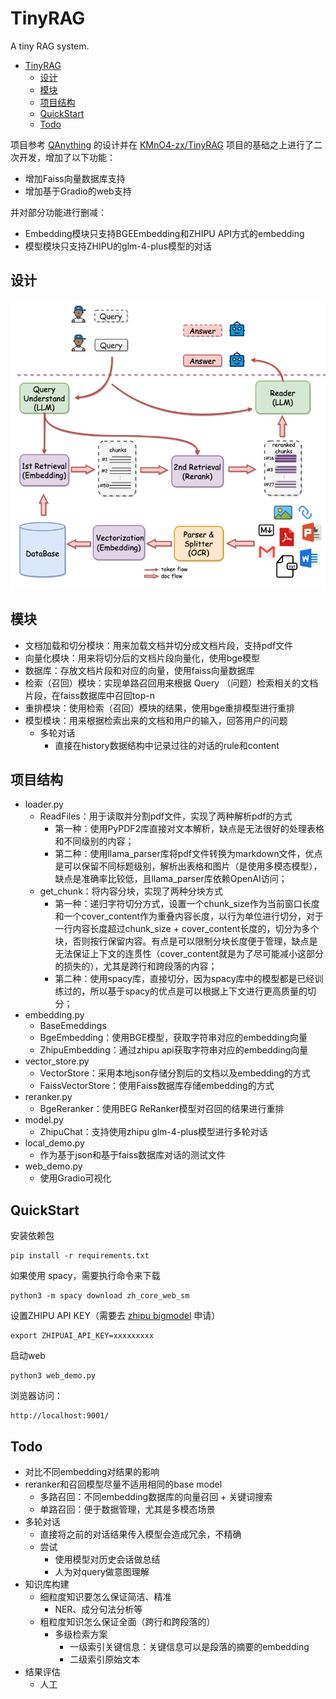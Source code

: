 # TinyRAG

A tiny RAG system.

- [TinyRAG](#tinyrag)
  - [设计](#设计)
  - [模块](#模块)
  - [项目结构](#项目结构)
  - [QuickStart](#quickstart)
  - [Todo](#todo)


项目参考 [QAnything](https://github.com/netease-youdao/qanything) 的设计并在 [KMnO4-zx/TinyRAG](https://github.com/KMnO4-zx/TinyRAG) 项目的基础之上进行了二次开发，增加了以下功能：

- 增加Faiss向量数据库支持
- 增加基于Gradio的web支持

并对部分功能进行删减：

- Embedding模块只支持BGEEmbedding和ZHIPU API方式的embedding
- 模型模块只支持ZHIPU的glm-4-plus模型的对话

## 设计

![architecture](./images/architecture.png)

## 模块

- 文档加载和切分模块：用来加载文档并切分成文档片段，支持pdf文件
- 向量化模块：用来将切分后的文档片段向量化，使用bge模型
- 数据库：存放文档片段和对应的向量，使用faiss向量数据库
- 检索（召回）模块：实现单路召回用来根据 Query （问题）检索相关的文档片段，在faiss数据库中召回top-n
- 重排模块：使用检索（召回）模块的结果，使用bge重排模型进行重排
- 模型模块：用来根据检索出来的文档和用户的输入，回答用户的问题
  - 多轮对话
    - 直接在history数据结构中记录过往的对话的rule和content

## 项目结构

- loader.py
  - ReadFiles：用于读取并分割pdf文件，实现了两种解析pdf的方式
    - 第一种：使用PyPDF2库直接对文本解析，缺点是无法很好的处理表格和不同级别的内容；
    - 第二种：使用llama_parser库将pdf文件转换为markdown文件，优点是可以保留不同标题级别，解析出表格和图片（是使用多模态模型），缺点是准确率比较低，且llama_parser库依赖OpenAI访问；
  - get_chunk：将内容分块，实现了两种分块方式
    - 第一种：递归字符切分方式，设置一个chunk_size作为当前窗口长度和一个cover_content作为重叠内容长度，以行为单位进行切分，对于一行内容长度超过chunk_size + cover_content长度的，切分为多个块，否则按行保留内容。有点是可以限制分块长度便于管理，缺点是无法保证上下文的连贯性（cover_content就是为了尽可能减小这部分的损失的），尤其是跨行和跨段落的内容；
    - 第二种：使用spacy库，直接切分，因为spacy库中的模型都是已经训练过的，所以基于spacy的优点是可以根据上下文进行更高质量的切分；
- embedding.py
  - BaseEmeddings
  - BgeEmbedding：使用BGE模型，获取字符串对应的embedding向量
  - ZhipuEmbedding：通过zhipu api获取字符串对应的embedding向量
- vector_store.py
  - VectorStore：采用本地json存储分割后的文档以及embedding的方式
  - FaissVectorStore：使用Faiss数据库存储embedding的方式
- reranker.py
  - BgeReranker：使用BEG ReRanker模型对召回的结果进行重排
- model.py
  - ZhipuChat：支持使用zhipu glm-4-plus模型进行多轮对话
- local_demo.py
  - 作为基于json和基于faiss数据库对话的测试文件
- web_demo.py
  - 使用Gradio可视化

## QuickStart

安装依赖包

```shell
pip install -r requirements.txt
```

如果使用 spacy，需要执行命令来下载

```shell
python3 -m spacy download zh_core_web_sm
```

设置ZHIPU API KEY（需要去 [zhipu bigmodel](https://open.bigmodel.cn/usercenter/apikeys) 申请）

```shell
export ZHIPUAI_API_KEY=xxxxxxxxx
```

启动web

```shell
python3 web_demo.py
```

浏览器访问：

```shell
http://localhost:9001/
```

## Todo

- 对比不同embedding对结果的影响
- reranker和召回模型尽量不适用相同的base model
  - 多路召回：不同embedding数据库的向量召回 + 关键词搜索
  - 单路召回：便于数据管理，尤其是多模态场景
- 多轮对话
  - 直接将之前的对话结果传入模型会造成冗余，不精确
  - 尝试
    - 使用模型对历史会话做总结
    - 人为对query做意图理解
- 知识库构建
  - 细粒度知识要怎么保证简洁、精准
    - NER、成分句法分析等
  - 粗粒度知识怎么保证全面（跨行和跨段落的）
    - 多级检索方案
      - 一级索引关键信息：关键信息可以是段落的摘要的embedding
      - 二级索引原始文本
- 结果评估
  - 人工
